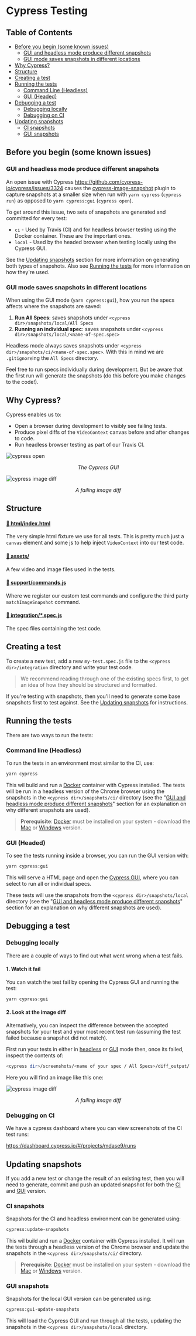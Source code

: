# Cypress Testing

## Table of Contents

- [Before you begin (some known issues)](#before-you-begin-some-known-issues)
  - [GUI and headless mode produce different snapshots](#gui-and-headless-mode-produce-different-snapshots)
  - [GUI mode saves snapshots in different locations](#gui-mode-saves-snapshots-in-different-locations)
- [Why Cypress?](#why-cypress)
- [Structure](#structure)
- [Creating a test](#creating-a-test)
- [Running the tests](#running-the-tests)
  - [Command Line (Headless)](#command-line-headless)
  - [GUI (Headed)](#gui-headed)
- [Debugging a test](#debugging-a-test)
  - [Debugging locally](#debugging-locally)
  - [Debugging on CI](#debugging-on-ci)
- [Updating snapshots](#updating-snapshots)
  - [CI snapshots](#ci-snapshots)
  - [GUI snapshots](#gui-snapshots)

## Before you begin (some known issues)

### GUI and headless mode produce different snapshots

An open issue with Cypress https://github.com/cypress-io/cypress/issues/3324 causes the
[cypress-image-snapshot](https://github.com/palmerhq/cypress-image-snapshot/issues/67#issuecomment-499565103) plugin to capture snapshots at a smaller size when run with
`yarn cypress` (`cypress run`) as opposed to `yarn cypress:gui` (`cypress open`).

To get around this issue, two sets of snapshots are generated and committed for every test:

- `ci` - Used by Travis (CI) and for headless browser testing using the Docker container. These are the important ones.
- `local` - Used by the headed browser when testing locally using the Cypress GUI.

See the [Updating snapshots](#updating-snapshots) section for more information on generating both types of snapshots. Also see [Running the tests](#running-the-tests) for more information on how they're used.

### GUI mode saves snapshots in different locations

When using the GUI mode (`yarn cypress:gui`), how you run the specs affects where the snapshots are saved:

1. **Run All Specs**: saves snapshots under `<cypress dir>/snapshots/local/All Specs`
2. **Running an individual spec**: saves snapshots under `<cypress dir>/snapshots/local/<name-of-spec.spec>`

Headless mode always saves snapshots under `<cypress dir>/snapshots/ci/<name-of-spec.spec>`. With this in mind we are
`.gitignore`ing the `All Specs` directory.

Feel free to run specs individually during development. But be aware that the first run will generate the
snapshots (do this before you make changes to the code!).

## Why Cypress?

Cypress enables us to:

- Open a browser during development to visibly see failing tests.
- Produce pixel diffs of the `VideoContext` canvas before and after changes to code.
- Run headless browser testing as part of our Travis CI.

![cypress open](assets/readme-screenshot-cypress.png)

<p align="center"><em>The Cypress GUI</em></p>

![cypress image diff](assets/readme-screenshot-image-diff.png)

<p align="center"><em>A failing image diff</em></p>

## Structure

#### [📁 html/index.html](./html/index.html)

The very simple html fixture we use for all tests. This is pretty much just a `canvas`
element and some js to help inject `VideoContext` into our test code.

#### [📂 assets/](./assets)

A few video and image files used in the tests.

#### [📁 support/commands.js](./support/commands.js)

Where we register our custom test commands and configure the third party `matchImageSnapshot`
command.

#### [📂 integration/\*.spec.js](./integration)

The spec files containing the test code.

## Creating a test

To create a new test, add a new `my-test.spec.js` file to the `<cypress dir>/integration` directory and write your test code.

> We recommend reading through one of the existing specs first, to get an idea of how they should be structured and formatted.

If you're testing with snapshots, then you'll need to generate some base snapshots first to test against. See the [Updating snapshots](#updating-snapshots) for instructions.

## Running the tests

There are two ways to run the tests:

### Command line (Headless)

To run the tests in an environment most similar to the CI, use:

```sh
yarn cypress
```

This wil build and run a [Docker](https://www.docker.com) container with Cypress installed. The tests will be run in a headless version of the Chrome browser using the snapshots in the `<cypress dir>/snapshots/ci/` directory (see the "[GUI and headless mode produce different snapshots](#gui-and-headless-mode-produce-different-snapshots)" section for an explanation on why different snapshots are used).

> **Prerequisite**: [Docker](https://www.docker.com) must be installed on your system - download the [Mac](https://hub.docker.com/editions/community/docker-ce-desktop-mac) or [Windows](https://hub.docker.com/editions/community/docker-ce-desktop-windows) version.

### GUI (Headed)

To see the tests running inside a browser, you can run the GUI version with:

```sh
yarn cypress:gui
```

This will serve a HTML page and open the [Cypress GUI](https://www.cypress.io/features), where you can select to run all or individual specs.

These tests will use the snapshots from the `<cypress dir>/snapshots/local` directory (see the "[GUI and headless mode produce different snapshots](#gui-and-headless-mode-produce-different-snapshots)" section for an explanation on why different snapshots are used).

## Debugging a test

### Debugging locally

There are a couple of ways to find out what went wrong when a test fails.

#### 1. Watch it fail

You can watch the test fail by opening the Cypress GUI and running the test:

```sh
yarn cypress:gui
```

#### 2. Look at the image diff

Alternatively, you can inspect the difference between the accepted snapshots for your test and your most recent test run (assuming the test failed because a snapshot did not match).

First run your tests in either in [headless](#command-line-headless) or [GUI](#gui-headed) mode then, once its failed, inspect the contents of:

```sh
<cypress dir>/screenshots/<name of your spec / All Specs>/diff_output/
```

Here you will find an image like this one:

![cypress image diff](assets/readme-screenshot-image-diff.png)

<p align="center"><em>A failing image diff</em></p>

### Debugging on CI

We have a cypress dashboard where you can view screenshots of the CI test runs:

https://dashboard.cypress.io/#/projects/mdase9/runs

## Updating snapshots

If you add a new test or change the result of an existing test, then you will need to generate, commit and push an updated snapshot for both the [CI](#ci-snapshots) and [GUI](#gui-snapshots) version.

### CI snapshots

Snapshots for the CI and headless environment can be generated using:

```sh
cypress:update-snapshots
```

This wil build and run a [Docker](https://www.docker.com) container with Cypress installed. It will run the tests through a headless version of the Chrome browser and update the snapshots in the `<cypress dir>/snapshots/ci/` directory.

> **Prerequisite**: [Docker](https://www.docker.com) must be installed on your system - download the [Mac](https://hub.docker.com/editions/community/docker-ce-desktop-mac) or [Windows](https://hub.docker.com/editions/community/docker-ce-desktop-windows) version.

### GUI snapshots

Snapshots for the local GUI version can be generated using:

```sh
cypress:gui-update-snapshots
```

This will load the Cypress GUI and run through all the tests, updating the snapshots in the `<cypress dir>/snapshots/local` directory.
